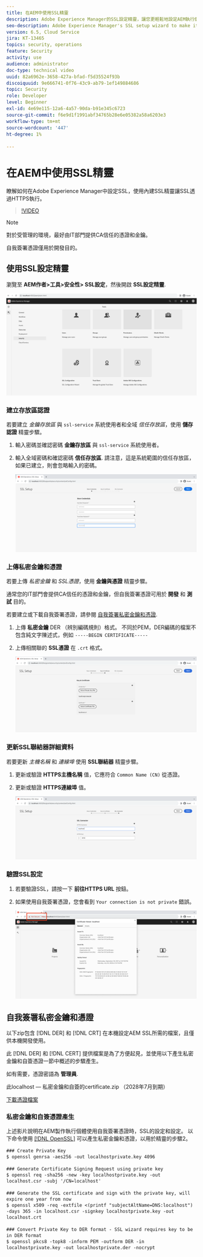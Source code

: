 ```yaml
---
title: 在AEM中使用SSL精靈
description: Adobe Experience Manager的SSL設定精靈，讓您更輕鬆地設定AEM執行個體以透過HTTPS執行。
seo-description: Adobe Experience Manager's SSL setup wizard to make it easier to set up an AEM instance to run over HTTPS.
version: 6.5, Cloud Service
jira: KT-13465
topics: security, operations
feature: Security
activity: use
audience: administrator
doc-type: technical video
uuid: 82a6962e-3658-427a-bfad-f5d35524f93b
discoiquuid: 9e666741-0f76-43c9-ab79-1ef149884686
topic: Security
role: Developer
level: Beginner
exl-id: 4e69e115-12a6-4a57-90da-b91e345c6723
source-git-commit: f6e9d1f1991abf34765b28e6e05382a58a6203e3
workflow-type: tm+mt
source-wordcount: '447'
ht-degree: 1%

---
```


# 在AEM中使用SSL精靈

瞭解如何在Adobe Experience Manager中設定SSL，使用內建SSL精靈讓SSL透過HTTPS執行。

>[!VIDEO](https://video.tv.adobe.com/v/17993?quality=12&learn=on)


>[!NOTE]
>
>對於受管理的環境，最好由IT部門提供CA信任的憑證和金鑰。
>
>自我簽署憑證僅用於開發目的。

## 使用SSL設定精靈

瀏覽至 __AEM作者>工具>安全性> SSL設定__，然後開啟 __SSL設定精靈__.

![SSL 設定精靈](assets/use-the-ssl-wizard/ssl-config-wizard.png)

### 建立存放區認證

若要建立 _金鑰存放區_ 與 `ssl-service` 系統使用者和全域 _信任存放區_，使用 __儲存認證__ 精靈步驟。

1. 輸入密碼並確認密碼 __金鑰存放區__ 與 `ssl-service` 系統使用者。
1. 輸入全域密碼和確認密碼 __信任存放區__. 請注意，這是系統範圍的信任存放區，如果已建立，則會忽略輸入的密碼。

   ![SSL設定 — 儲存認證](assets/use-the-ssl-wizard/store-credentials.png)

### 上傳私密金鑰和憑證

若要上傳 _私密金鑰_ 和 _SSL憑證_，使用 __金鑰與憑證__ 精靈步驟。

通常您的IT部門會提供CA信任的憑證和金鑰，但自我簽署憑證可用於 __開發__ 和 __測試__ 目的。

若要建立或下載自我簽署憑證，請參閱 [自我簽署私密金鑰和憑證](#self-signed-private-key-and-certificate).

1. 上傳 __私密金鑰__ DER （辨別編碼規則）格式。 不同於PEM，DER編碼的檔案不包含純文字陳述式，例如 `-----BEGIN CERTIFICATE-----`
1. 上傳相關聯的 __SSL憑證__ 在 `.crt` 格式。

   ![SSL設定 — 私密金鑰和憑證](assets/use-the-ssl-wizard/privatekey-and-certificate.png)

### 更新SSL聯結器詳細資料

若要更新 _主機名稱_ 和 _連線埠_ 使用 __SSL聯結器__ 精靈步驟。

1. 更新或驗證 __HTTPS主機名稱__ 值，它應符合 `Common Name (CN)` 從憑證。
1. 更新或驗證 __HTTPS連線埠__ 值。

   ![SSL設定 — SSL聯結器詳細資料](assets/use-the-ssl-wizard/ssl-connector-details.png)

### 驗證SSL設定

1. 若要驗證SSL，請按一下 __前往HTTPS URL__ 按鈕。
1. 如果使用自我簽署憑證，您會看到 `Your connection is not private` 錯誤。

   ![SSL設定 — 透過HTTPS驗證AEM](assets/use-the-ssl-wizard/verify-aem-over-ssl.png)

## 自我簽署私密金鑰和憑證

以下zip包含 [!DNL DER] 和 [!DNL CRT] 在本機設定AEM SSL所需的檔案，且僅供本機開發使用。

此 [!DNL DER] 和 [!DNL CERT] 提供檔案是為了方便起見，並使用以下產生私密金鑰和自簽憑證一節中概述的步驟產生。

如有需要，憑證密語為 **管理員**.

此localhost — 私密金鑰和自簽的certificate.zip （2028年7月到期）

[下載憑證檔案](assets/use-the-ssl-wizard/certificate.zip)

### 私密金鑰和自簽憑證產生

上述影片說明在AEM製作執行個體使用自我簽署憑證時，SSL的設定和設定。 以下命令使用 [[!DNL OpenSSL]](https://www.openssl.org/) 可以產生私密金鑰和憑證，以用於精靈的步驟2。

```shell
### Create Private Key
$ openssl genrsa -aes256 -out localhostprivate.key 4096

### Generate Certificate Signing Request using private key
$ openssl req -sha256 -new -key localhostprivate.key -out localhost.csr -subj '/CN=localhost'

### Generate the SSL certificate and sign with the private key, will expire one year from now
$ openssl x509 -req -extfile <(printf "subjectAltName=DNS:localhost") -days 365 -in localhost.csr -signkey localhostprivate.key -out localhost.crt

### Convert Private Key to DER format - SSL wizard requires key to be in DER format
$ openssl pkcs8 -topk8 -inform PEM -outform DER -in localhostprivate.key -out localhostprivate.der -nocrypt
```
